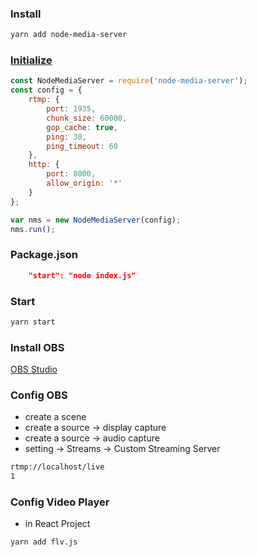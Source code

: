 ### Install
```sh
yarn add node-media-server
```

### [Initialize](https://www.npmjs.com/package/node-media-server)
```javascript
const NodeMediaServer = require('node-media-server');
const config = {
	rtmp: {
		port: 1935,
		chunk_size: 60000,
		gop_cache: true,
		ping: 30,
		ping_timeout: 60
	},
	http: {
		port: 8000,
		allow_origin: '*'
	}
};

var nms = new NodeMediaServer(config);
nms.run();
```

### Package.json
```json
    "start": "node index.js"
```

### Start
```sh
yarn start
```

### Install OBS
[OBS Studio](https://obsproject.com/)

### Config OBS
- create a scene
- create a source -> display capture
- create a source -> audio capture
- setting -> Streams -> Custom Streaming Server
```sh
rtmp://localhost/live
1
```

### Config Video Player
- in React Project 
```sh
yarn add flv.js
```
